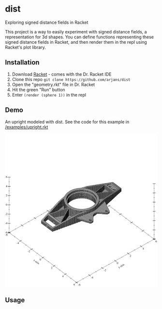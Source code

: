 # dist
Exploring signed distance fields in Racket

This project is a way to easily experiment with signed distance fields, a representation for 3d shapes. You can define functions representing these signed distance fields in Racket, and then render them in the repl using Racket's plot library.

## Installation

1. Download [Racket](https://download.racket-lang.org) - comes with the Dr. Racket IDE
2. Clone this repo `git clone https://github.com/arjans/dist`
3. Open the "geometry.rkt" file in Dr. Racket
4. Hit the green "Run" button
5. Enter `(render (sphere 1))` in the repl

## Demo

An upright modeled with dist. See the code for this example in [/examples/upright.rkt](/examples/upright.rkt)

![alt upright](/images/upright.png)

## Usage
